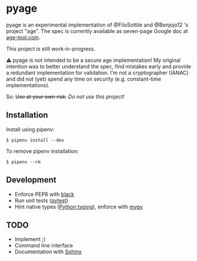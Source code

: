 # pyage

pyage is an experimental implementation of @FiloSottile and @Benjojo12 's project "age".
The spec is currently available as seven-page Google doc at [age-tool.com](https://age-tool.com).

This project is still work-in-progress.

⚠️ pyage is not intended to be a secure age implementation!
My original intention was to better understand the spec, find mistakes early and provide a redundant implementation for validation. I'm not a cryptographer (IANAC) and did not (yet) spend any time on security (e.g. constant-time implementations).

So:
~~Use at your own risk.~~ *Do not use this project!*

## Installation
Install using pipenv:

    $ pipenv install --dev

To remove pipenv installation:

    $ pipenv --rm

## Development
* Enforce PEP8 with [black](https://github.com/psf/black)
* Run unit tests ([pytest](https://docs.pytest.org/en/latest/))
* Hint native types ([Python typing](https://docs.python.org/3/library/typing.html)), enforce with [mypy](http://mypy-lang.org/)

## TODO
* Implement ;)
* Command line interface
* Documentation with [Sphinx](https://www.sphinx-doc.org/en/master/)
